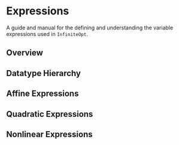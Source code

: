# Expressions
A guide and manual for the defining and understanding the variable expressions
used in `InfiniteOpt`.

## Overview


## Datatype Hierarchy


## Affine Expressions


## Quadratic Expressions


## Nonlinear Expressions
